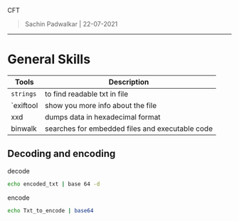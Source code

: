 CFT 
> Sachin Padwalkar | 22-07-2021
------------------------

General Skills 
===========
| Tools | Description |
| --- | --- |
| `strings` | to find readable txt in file |
| `exiftool | show you more info about the file | 
| xxd | dumps data in hexadecimal format | 
| binwalk | searches for embedded files and executable code | 

Decoding and encoding
--------------
decode
```bash
echo encoded_txt | base 64 -d
```
encode 
```bash
echo Txt_to_encode | base64
```


